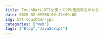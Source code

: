 ```yaml
---
title: TouchBarにBTTを使ってCPU使用率をのせる
date: 2020-02-05T08:00:22+09:00
img: btt-touchbar-cpu
categories: ["Web"]
tags: ["Blog","JavaScript"]
---
```


